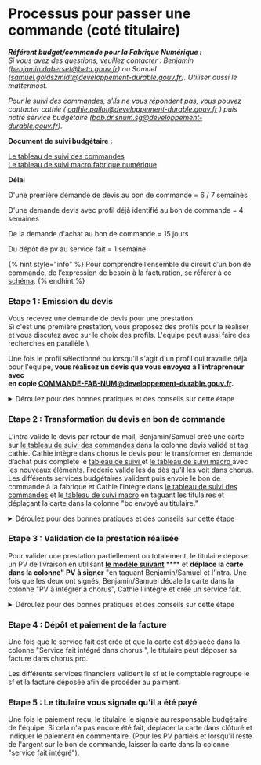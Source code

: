# Processus pour passer une commande (coté titulaire)

_**Référent budget/commande pour la Fabrique Numérique :**_\
_Si vous avez des questions, veuillez contacter : Benjamin (benjamin.doberset@beta.gouv.fr) ou Samuel (samuel.goldszmidt@developpement-durable.gouv.fr). Utiliser aussi le mattermost._

_Pour le suivi des commandes, s'ils ne vous répondent pas, vous pouvez contacter cathie ( cathie.pailot@developpement-durable.gouv.fr ) puis notre service budgétaire (bab.dr.snum.sg@developpement-durable.gouv.fr)._

**Document de suivi budgétaire :**

[Le tableau de suivi des commandes \
](https://www.notion.so/lafabnum/Suivi-des-bons-de-commande-BC-9e2e7dae11c740ce99a2e9e87cb3873c)[Le tableau de suivi macro fabrique numérique](https://docs.google.com/spreadsheets/d/1\_3BN-avzUNgh-DCD\_95VL0didj8QSv4CNnASsIHnwPw/edit?usp=sharing)

**Délai**

D'une première demande de devis au bon de commande = 6 / 7 semaines

D'une demande devis avec profil déjà identifié au bon de commande = 4 semaines

De la demande d'achat au bon de commande = 15 jours

Du dépôt de pv au service fait = 1 semaine

{% hint style="info" %}
Pour comprendre l’ensemble du circuit d’un bon de commande, de l’expression de besoin à la facturation, se référer à ce [schéma](https://miro.com/app/board/uXjVO-zTnXY=/?share\_link\_id=17201334548).
{% endhint %}

### Etape 1 : Emission du devis

Vous recevez une demande de devis pour une prestation. \
Si c'est une première prestation, vous proposez des profils pour la réaliser et vous discutez avec sur le choix des profils. L'équipe peut aussi faire des recherches en parallèle.\


Une fois le profil sélectionné ou lorsqu'il s'agit d'un profil qui travaille déjà pour l'équipe, **vous réalisez un devis que vous envoyez à l'intrapreneur avec** \
**en copie COMMANDE-FAB-NUM@developpement-durable.gouv.fr.**&#x20;

<details>

<summary>Déroulez pour des bonnes pratiques et des conseils sur cette étape</summary>

**Avoir des dates de validité et de réalisation de la prestations larges**\
****Les dates doivent toujours être utlétrieurs à la transmission du devis. Comme le circuit budgétaire est long, en mettant un mois plutôt qu'un jour précis vous évitez que les dates soient dépassées à la fin de la procédure (et le devis rejeté).

**Indiquer la fabrique numérique comme commanditaire.**

Si le marché interménistériel est opéré par la DINUM et que vous discutez directement avec l'intra, c'est bien la fabrique numérique qui passe la commande. Indiquer ainsi : \
\
Ministère de la Transition Ecologique, DNUM/UNI/La Fabrique Numérique Paris La Défense - Cedex 92055



</details>

### Etape 2 : Transformation du devis en bon de commande

L’intra valide le devis par retour de mail, Benjamin/Samuel créé une carte sur [le tableau de suivi des commandes  ](https://www.notion.so/lafabnum/Suivi-des-bons-de-commande-BC-9e2e7dae11c740ce99a2e9e87cb3873c)dans la colonne devis validé et tag cathie. Cathie intègre dans chorus le devis pour le transformer en demande d’achat puis complète le [tableau de suivi ](https://www.notion.so/lafabnum/Suivi-des-bons-de-commande-BC-9e2e7dae11c740ce99a2e9e87cb3873c)et [le tableau de suivi macro ](https://docs.google.com/spreadsheets/d/1\_3BN-avzUNgh-DCD\_95VL0didj8QSv4CNnASsIHnwPw/edit#gid=530195431)avec les nouveaux éléments. Frederic valide les da dès qu’il les voit dans chorus. Les différents services budgétaires valident puis envoie le bon de commande à la fabrique et Cathie l’intègre dans [le tableau de suivi des commandes](https://www.notion.so/lafabnum/Suivi-des-bons-de-commande-BC-9e2e7dae11c740ce99a2e9e87cb3873c) et le[ tableau de suivi macro](https://docs.google.com/spreadsheets/d/1\_3BN-avzUNgh-DCD\_95VL0didj8QSv4CNnASsIHnwPw/edit?usp=sharing) en taguant les titulaires et déplaçant la carte dans la colonne "bc envoyé au titulaire."

<details>

<summary>Déroulez pour des bonnes pratiques et des conseils sur cette étape</summary>

**Toujours se référer au** [**tableau de suivi des commandes**](https://www.notion.so/lafabnum/Suivi-des-bons-de-commande-BC-9e2e7dae11c740ce99a2e9e87cb3873c)****

L'ensemble des documents concernant une commande sont regroupés sur la carte correspondante dans ce tableau. Si vous cherchez un bon de commande, un sf ou l'état d'avancement d'une commande, rendez-vous d'abord là !

**Ne pas hésitez à relancer la fabrique si la carte reste bloqué dans "devis validé"**

Tant que la DA n'est pas faite, aucune commande n'est demandée. N'hésitez pas à revenir vers nous si une carte est passée entre nos filets.

</details>

### Etape 3 : Validation de la prestation réalisée

Pour valider une prestation partiellement ou totalement, le titulaire dépose un PV de livraison en utilisant [**le modèle suivant**](https://docs.google.com/document/d/1LrcOaots1WCRLdTA3\_cCOv2hg8av17mV9K1WpL-2yec/edit?usp=sharing) **** et **déplace la carte dans la colonne" PV à signer** "en taguant Benjamin/Samuel et l’intra. Une fois que les deux ont signés, Benjamin/Samuel décale la carte dans la colonne "PV à intégrer à chorus", Cathie l'intégre et créé un service fait.

<details>

<summary>Déroulez pour des bonnes pratiques et des conseils sur cette étape</summary>

**Avoir des dates de réalisation de la prestation antérieures à la date du jour et du PV**

Sinon cela veut dire qu'on indique qu'une prestation a été réalisée mais dans le futur

**Toujours déplacer la carte dans la colonne pV à signer**

Sinon, la fabrique ne la voit pas et ne la signe pas

</details>

### Etape 4 : Dépôt et paiement de la facture

Une fois que le service fait est crée et que la carte est déplacée dans la colonne "Service fait intégré dans chorus ", le titulaire peut déposer sa facture dans chorus pro.

Les différents services financiers valident le sf et le comptable regroupe le sf et la facture déposée afin de procéder au paiment.

### Etape 5 : Le titulaire vous signale qu'il a été payé

Une fois le paiement reçu, le titulaire le signale au responsable budgétaire de l'équipe. Si cela n'a pas encore été fait, déplacer la carte dans clôturé et indiquer le paiement en commentaire. (Pour les PV partiels et lorsqu'il reste de l'argent sur le bon de commande, laisser la carte dans la colonne "service fait intégré").
